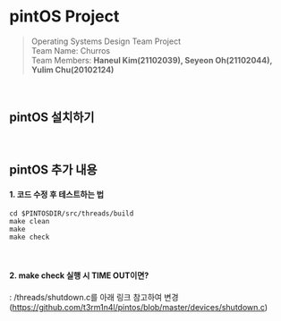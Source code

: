 # pintOS Project
> Operating Systems Design Team Project <br>
> Team Name: Churros <br>
> Team Members: **Haneul Kim(21102039), Seyeon Oh(21102044), Yulim Chu(20102124)**
<br>

## pintOS 설치하기

<br>

## pintOS 추가 내용
#### 1. 코드 수정 후 테스트하는 법<br>
  ```
  cd $PINTOSDIR/src/threads/build
  make clean
  make
  make check
  ```

<br>

#### 2. make check 실행 시 TIME OUT이면?<br>
  : /threads/shutdown.c를 아래 링크 참고하여 변경
  (https://github.com/t3rm1n4l/pintos/blob/master/devices/shutdown.c)
